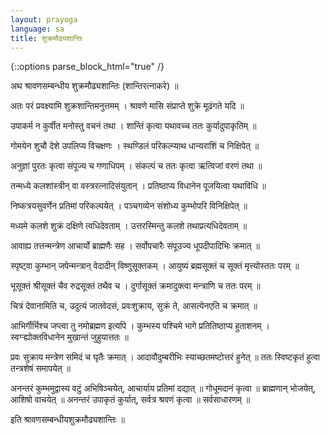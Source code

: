 ```yaml
---
layout: prayoga
language: sa
title: शुक्रमौढ्यशान्तिः
---
```

{::options parse_block_html="true" /}

अथ श्रावणसम्बन्धीय शुक्रमौढ्यशान्तिः (शान्तिरत्नाकरे) ॥

अतः परं प्रवक्ष्यामि शुक्रशान्तिमनुत्तमम् । 
श्रावणे मासि संप्राप्ते शुक्रे मूढंगते यदि ॥ 

उपाकर्म न कुर्वीत मनोस्तु वचनं तथा । 
शान्तिं कृत्वा यथावच्च ततः कुर्यादुपाकृतिम् ॥ 

गोमयेन शुचौ देशे उपलिप्य विचक्षणः । 
स्थण्डिलं परिकल्प्याथ धान्यराशिं च निक्षिपेत् ॥ 

अनुज्ञां पुरतः कृत्वा संपूज्य च गणाधिपम् । 
संकल्पं च ततः कृत्वा ऋत्विजां वरणं तथा ॥ 

तन्मध्ये कलशांस्त्रीन् वा वस्त्ररत्नादिसंयुतान् । 
प्रतिष्ठाप्य विधानेन पूजयित्वा यथाविधि ॥ 

निष्कत्रयसुवर्णेन प्रतिमां परिकल्पयेत् । 
पञ्चगव्येन संशोध्य कुम्भोपरि विनिक्षिपेत् ॥ 

मध्यमे कलशे शुक्रं दक्षिणे त्वधिदेवताम् । 
उत्तरस्मिन्तु कलशे तथाप्रत्यधिदेवताम् ॥ 

आवाह्य तत्तन्मन्त्रेण आचार्यो ब्राह्मणैः सह । 
सर्वोपचारैः संपूउज्य धूपदीपादिभिः क्रमात् ॥ 

स्पृष्ट्वा कुम्भान् जपेन्मन्त्रान् वेदादीन् विष्णुसूक्तकम् । 
आयुष्यं ब्रह्मसूक्तं च सूक्तं मृत्त्योस्ततः परम् ॥ 

भूसूक्तं श्रीसूक्तं चैव रुद्रसूक्तं तथैव च । 
दुर्गासूक्तं क्रमादुक्त्वा मन्त्राणि च ततः परम् ॥ 

चित्रं देवानामिति च, उदुत्यं जातवेदसं, प्रवःशुक्राय, सुक्रं ते, 
आसत्येनएति च क्रमात् ॥ 

आभिर्गीर्भिश्च जप्त्वा तु नमोब्रह्मण इत्यपि । 
कुम्भस्य पश्चिमे भागे प्रतितिष्ठाप्य हुताशनम् । 
स्वग्ऱ्ह्योक्तविधानेन मुखान्तं जुहुयात्ततः ॥ 

प्रवः सुक्राय मन्त्रेण समिदं च घृतैः क्रमात् । 
आदावौदुम्बरीभिः स्याच्छतमष्टोत्तरं हुनेत् ॥ 
ततः स्विष्टकृतं हुत्वा तन्त्रशेषं समापयेत् ॥

अनन्तरं कुम्भमुद्वास्य वटुं अभिषिञ्चयेत्, आचार्याय प्रतिमां दद्यात् ॥ 
गोधूमदानं कृत्वा ॥ ब्राह्मणान् भोजयेत्, आशिषो वाचयेत् ॥ 
अनन्तरं उपाकृतं कुर्यात्, सर्वत्र श्रवणं कृत्वा ॥ सर्वसाधारणम् ॥ 

इति श्रावणसम्बन्धीयशुक्रमौढ्यशान्तिः ॥ 
